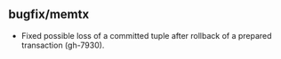 ## bugfix/memtx

* Fixed possible loss of a committed tuple after rollback of a prepared
  transaction (gh-7930).

